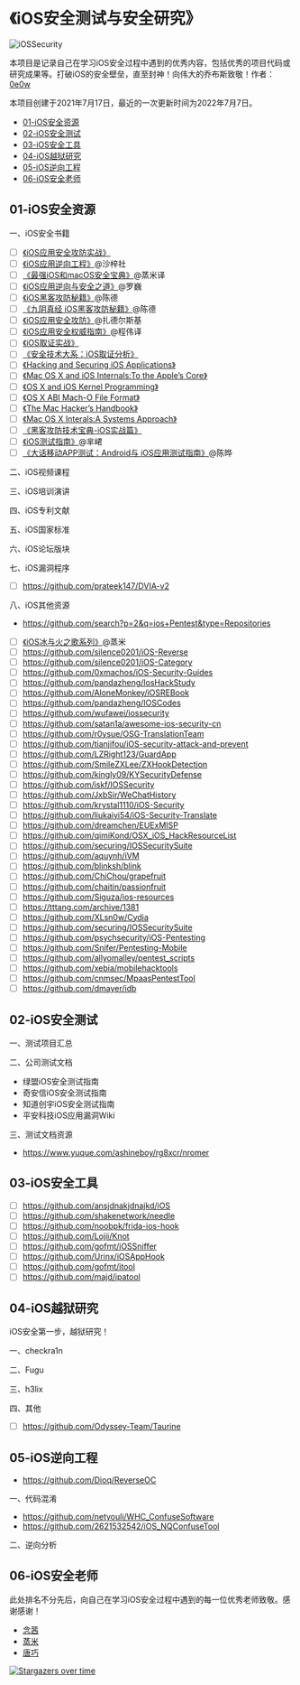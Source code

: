 # 《iOS安全测试与安全研究》

![iOSSecurity](https://socialify.git.ci/iOSSecurity/iOSSecurity/image?description=1&font=Inter&forks=1&issues=1&name=1&owner=1&pattern=Floating%20Cogs&pulls=1&stargazers=1&theme=Light)

本项目是记录自己在学习iOS安全过程中遇到的优秀内容，包括优秀的项目代码或研究成果等。打破iOS的安全壁垒，直至封神！向伟大的乔布斯致敬！作者：[0e0w](https://github.com/0e0w)

本项目创建于2021年7月17日，最近的一次更新时间为2022年7月7日。

- [01-iOS安全资源](https://github.com/iOSSecurity/iOSSecurity#01-ios%E5%AE%89%E5%85%A8%E8%B5%84%E6%BA%90)
- [02-iOS安全测试](https://github.com/iOSSecurity/iOSSecurity#02-ios%E5%AE%89%E5%85%A8%E6%B5%8B%E8%AF%95)
- [03-iOS安全工具](https://github.com/iOSSecurity/iOSSecurity#03-ios%E5%AE%89%E5%85%A8%E5%B7%A5%E5%85%B7)
- [04-iOS越狱研究](https://github.com/iOSSecurity/iOSSecurity#04-ios%E8%B6%8A%E7%8B%B1%E7%A0%94%E7%A9%B6)
- [05-iOS逆向工程](https://github.com/iOSSecurity/iOSSecurity#05-ios%E9%80%86%E5%90%91%E5%B7%A5%E7%A8%8B)
- [06-iOS安全老师](https://github.com/iOSSecurity/iOSSecurity#06-ios%E5%AE%89%E5%85%A8%E8%80%81%E5%B8%88)

## 01-iOS安全资源

一、iOS安全书籍
- [ ] [《iOS应用安全攻防实战》]()
- [ ] [《iOS应用逆向工程》](https://item.jd.com/11670145.html)@沙梓社
- [ ] [《最强iOS和macOS安全宝典》](https://item.jd.com/13377234.html)@蒸米译
- [ ] [《iOS应用逆向与安全之道》](https://item.jd.com/12800426.html)@罗巍
- [ ] [《iOS黑客攻防秘籍》](https://item.jd.com/12951963.html)@陈德
- [ ] [《九阴真经 iOS黑客攻防秘籍》](https://item.jd.com/53254858319.html)@陈德
- [ ] [《iOS应用安全攻防》](https://item.jd.com/11032986.html)@扎德尔斯基
- [ ] [《iOS应用安全权威指南》](https://item.jd.com/11380080230.html)@程伟译
- [ ] [《iOS取证实战》]()
- [ ] [《安全技术大系：iOS取证分析》]()
- [ ] [《Hacking and Securing iOS Applications》]()
- [ ] [《Mac OS X and iOS Internals:To the Apple’s Core》]()
- [ ] [《OS X and iOS Kernel Programming》]()
- [ ] [《OS X ABI Mach-O File Format》]()
- [ ] [《The Mac Hacker’s Handbook》]()
- [ ] [《Mac OS X Interals:A Systems Approach》]()
- [ ] [《黑客攻防技术宝典-iOS实战篇》]()
- [ ] [《iOS测试指南》](https://item.jd.com/10036928385136.html)@芈峮
- [ ] [《大话移动APP测试：Android与 iOS应用测试指南》](https://item.jd.com/10037168212599.html)@陈晔

二、iOS视频课程

三、iOS培训演讲

四、iOS专利文献

五、iOS国家标准

六、iOS论坛版块

七、iOS漏洞程序
- [ ] https://github.com/prateek147/DVIA-v2

八、iOS其他资源

- https://github.com/search?p=2&q=ios+Pentest&type=Repositories

- [ ] [《iOS冰与火之歌系列》](https://github.com/zhengmin1989/MyArticles)@蒸米
- [ ] https://github.com/silence0201/iOS-Reverse
- [ ] https://github.com/silence0201/iOS-Category
- [ ] https://github.com/0xmachos/iOS-Security-Guides
- [ ] https://github.com/pandazheng/IosHackStudy
- [ ] https://github.com/AloneMonkey/iOSREBook
- [ ] https://github.com/pandazheng/IOSCodes
- [ ] https://github.com/wufawei/iossecurity
- [ ] https://github.com/satan1a/awesome-ios-security-cn
- [ ] https://github.com/r0ysue/OSG-TranslationTeam
- [ ] https://github.com/tianjifou/iOS-security-attack-and-prevent
- [ ] https://github.com/LZRight123/GuardApp
- [ ] https://github.com/SmileZXLee/ZXHookDetection
- [ ] https://github.com/kingly09/KYSecurityDefense
- [ ] https://github.com/iskf/IOSSecurity
- [ ] https://github.com/JxbSir/WeChatHistory
- [ ] https://github.com/krystal1110/iOS-Security
- [ ] https://github.com/liukaiyi54/iOS-Security-Translate
- [ ] https://github.com/dreamchen/EUExMISP
- [ ] https://github.com/qimiKond/OSX_iOS_HackResourceList
- [ ] https://github.com/securing/IOSSecuritySuite
- [ ] https://github.com/aquynh/iVM
- [ ] https://github.com/blinksh/blink
- [ ] https://github.com/ChiChou/grapefruit
- [ ] https://github.com/chaitin/passionfruit
- [ ] https://github.com/Siguza/ios-resources
- [ ] https://tttang.com/archive/1381
- [ ] https://github.com/XLsn0w/Cydia
- [ ] https://github.com/securing/IOSSecuritySuite
- [ ] https://github.com/psychsecurity/iOS-Pentesting
- [ ] https://github.com/Snifer/Pentesting-Mobile
- [ ] https://github.com/allyomalley/pentest_scripts
- [ ] https://github.com/xebia/mobilehacktools
- [ ] https://github.com/cnmsec/MpaasPentestTool
- [ ] https://github.com/dmayer/idb

## 02-iOS安全测试

一、测试项目汇总

二、公司测试文档
- 绿盟iOS安全测试指南
- 奇安信iOS安全测试指南
- 知道创宇iOS安全测试指南
- 平安科技iOS应用漏洞Wiki

三、测试文档资源

- https://www.yuque.com/ashineboy/rg8xcr/nromer

## 03-iOS安全工具

- [ ] https://github.com/ansjdnakjdnajkd/iOS
- [ ] https://github.com/shakenetwork/needle
- [ ] https://github.com/noobpk/frida-ios-hook
- [ ] https://github.com/Lojii/Knot
- [ ] https://github.com/gofmt/iOSSniffer
- [ ] https://github.com/Urinx/iOSAppHook
- [ ] https://github.com/gofmt/itool
- [ ] https://github.com/majd/ipatool

## 04-iOS越狱研究

iOS安全第一步，越狱研究！

一、checkra1n

二、Fugu

三、h3lix

四、其他
- [ ] https://github.com/Odyssey-Team/Taurine

## 05-iOS逆向工程

- https://github.com/Dioq/ReverseOC

一、代码混淆
- https://github.com/netyouli/WHC_ConfuseSoftware
- https://github.com/2621532542/iOS_NQConfuseTool

二、逆向分析

## 06-iOS安全老师

此处排名不分先后，向自己在学习iOS安全过程中遇到的每一位优秀老师致敬。感谢感谢！

- [念茜](https://blog.csdn.net/yiyaaixuexi)
- [蒸米](https://github.com/zhengmin1989)
- [唐巧](https://github.com/tangqiaoboy)

[![Stargazers over time](https://starchart.cc//iOSSecurity/iOSSecurity.svg)](https://starchart.cc/iOSSecurity/iOSSecurity)